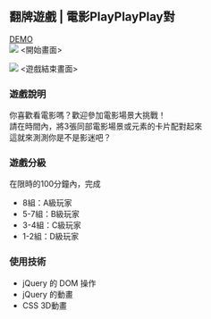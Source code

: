 ## 翻牌遊戲 | 電影PlayPlayPlay對
[DEMO](https://vina2325.github.io/js-qia-pian-vina2325/cardgame "Title")<br>
![](./img3/demo1.png)
<開始畫面>

![](./img3/demo2.png)
<遊戲結束畫面>

### 遊戲說明
你喜歡看電影嗎？歡迎參加電影場景大挑戰！<br>
請在時間內，將3張同部電影場景或元素的卡片配對起來<br>這就來測測你是不是影迷吧？

### 遊戲分級
在限時的100分鐘內，完成
- 8組：A級玩家
- 5-7組：B級玩家
- 3-4組：C級玩家
- 1-2組：D級玩家

### 使用技術
<ul>
<li>jQuery 的 DOM 操作</li>
<li>jQuery 的動畫</li>
<li>CSS 3D動畫</li>
</ul>
